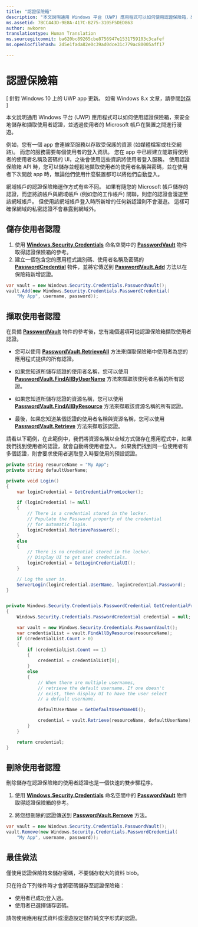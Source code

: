 ```yaml
---
title: "認證保險箱"
description: "本文說明通用 Windows 平台 (UWP) 應用程式可以如何使用認證保險箱，來安全地儲存和擷取使用者認證，並透過使用者的 Microsoft 帳戶在裝置之間進行漫遊。"
ms.assetid: 7BCC443D-9E8A-417C-B275-3105F5DED863
author: awkoren
translationtype: Human Translation
ms.sourcegitcommit: ba620bc89265cbe8756947e1531759103c3cafef
ms.openlocfilehash: 2d5e1fada82e0c39ad0dce31c779ac80005aff17

---
```


# 認證保險箱


\[ 針對 Windows 10 上的 UWP app 更新。 如需 Windows 8.x 文章，請參閱[封存](http://go.microsoft.com/fwlink/p/?linkid=619132) \]


本文說明通用 Windows 平台 (UWP) 應用程式可以如何使用認證保險箱，來安全地儲存和擷取使用者認證，並透過使用者的 Microsoft 帳戶在裝置之間進行漫遊。

例如，您有一個 app 會連線至服務以存取受保護的資源 (如媒體檔案或社交網路)。 而您的服務需要每個使用者的登入資訊。 您在 app 中已經建立能取得使用者的使用者名稱及密碼的 UI，之後會使用這些資訊將使用者登入服務。 使用認證保險箱 API 時，您可以儲存並輕鬆地擷取使用者的使用者名稱與密碼，並在使用者下次開啟 app 時，無論他們使用什麼裝置都可以將他們自動登入。

網域帳戶的認證保險箱運作方式有些不同。 如果有隨您的 Microsoft 帳戶儲存的認證，而您將該帳戶與網域帳戶 (例如您的工作帳戶) 關聯，則您的認證會漫遊至該網域帳戶。 但使用該網域帳戶登入時所新增的任何新認證則不會漫遊。 這樣可確保網域的私密認證不會暴露到網域外。

## 儲存使用者認證


1.  使用 [**Windows.Security.Credentials**](https://msdn.microsoft.com/library/windows/apps/br227089) 命名空間中的 [**PasswordVault**](https://msdn.microsoft.com/library/windows/apps/br227081) 物件取得認證保險箱的參考。
2.  建立一個包含您的應用程式識別碼、使用者名稱及密碼的 [**PasswordCredential**](https://msdn.microsoft.com/library/windows/apps/br227061) 物件，並將它傳送到 [**PasswordVault.Add**](https://msdn.microsoft.com/library/windows/apps/hh701231) 方法以在保險箱新增認證。

```cs
var vault = new Windows.Security.Credentials.PasswordVault();
vault.Add(new Windows.Security.Credentials.PasswordCredential(
    "My App", username, password));
```

## 擷取使用者認證


在具備 [**PasswordVault**](https://msdn.microsoft.com/library/windows/apps/br227081) 物件的參考後，您有幾個選項可從認證保險箱擷取使用者認證。

-   您可以使用 [**PasswordVault.RetrieveAll**](https://msdn.microsoft.com/library/windows/apps/br227088) 方法來擷取保險箱中使用者為您的應用程式提供的所有認證。

-   如果您知道所儲存認證的使用者名稱，您可以使用 [**PasswordVault.FindAllByUserName**](https://msdn.microsoft.com/library/windows/apps/br227084) 方法來擷取該使用者名稱的所有認證。

-   如果您知道所儲存認證的資源名稱，您可以使用 [**PasswordVault.FindAllByResource**](https://msdn.microsoft.com/library/windows/apps/br227083) 方法來擷取該資源名稱的所有認證。

-   最後，如果您知道某個認證的使用者名稱與資源名稱，您可以使用 [**PasswordVault.Retrieve**](https://msdn.microsoft.com/library/windows/apps/br227087) 方法來擷取該認證。

請看以下範例，在此範例中，我們將資源名稱以全域方式儲存在應用程式中，如果我們找到使用者的認證，就會自動將使用者登入。 如果我們找到同一位使用者有多個認證，則會要求使用者選取登入時要使用的預設認證。

```cs
private string resourceName = "My App";
private string defaultUserName;

private void Login()
{
    var loginCredential = GetCredentialFromLocker();

    if (loginCredential != null)
    {
        // There is a credential stored in the locker.
        // Populate the Password property of the credential
        // for automatic login.
        loginCredential.RetrievePassword();
    }
    else
    {
        // There is no credential stored in the locker.
        // Display UI to get user credentials.
        loginCredential = GetLoginCredentialUI();
    }

    // Log the user in.
    ServerLogin(loginCredential.UserName, loginCredential.Password);
}


private Windows.Security.Credentials.PasswordCredential GetCredentialFromLocker()
{
    Windows.Security.Credentials.PasswordCredential credential = null;

    var vault = new Windows.Security.Credentials.PasswordVault();
    var credentialList = vault.FindAllByResource(resourceName);
    if (credentialList.Count > 0)
    {
        if (credentialList.Count == 1)
        {
            credential = credentialList[0];
        }
        else
        {
            // When there are multiple usernames,
            // retrieve the default username. If one doesn't
            // exist, then display UI to have the user select
            // a default username.

            defaultUserName = GetDefaultUserNameUI();

            credential = vault.Retrieve(resourceName, defaultUserName);
        }
    }

    return credential;
}
```

## 刪除使用者認證


刪除儲存在認證保險箱的使用者認證也是一個快速的雙步驟程序。

1.  使用 [**Windows.Security.Credentials**](https://msdn.microsoft.com/library/windows/apps/br227089) 命名空間中的 [**PasswordVault**](https://msdn.microsoft.com/library/windows/apps/br227081) 物件取得認證保險箱的參考。

2.  將您想刪除的認證傳送到 [**PasswordVault.Remove**](https://msdn.microsoft.com/library/windows/apps/hh701242) 方法。

```cs
var vault = new Windows.Security.Credentials.PasswordVault();
vault.Remove(new Windows.Security.Credentials.PasswordCredential(
    "My App", username, password));
```

## 最佳做法


僅使用認證保險箱來儲存密碼，不要儲存較大的資料 blob。

只在符合下列條件時才會將密碼儲存至認證保險箱：

-   使用者已成功登入過。
-   使用者已選擇儲存密碼。

請勿使用應用程式資料或漫遊設定儲存純文字形式的認證。


<!--HONumber=Aug16_HO3-->


